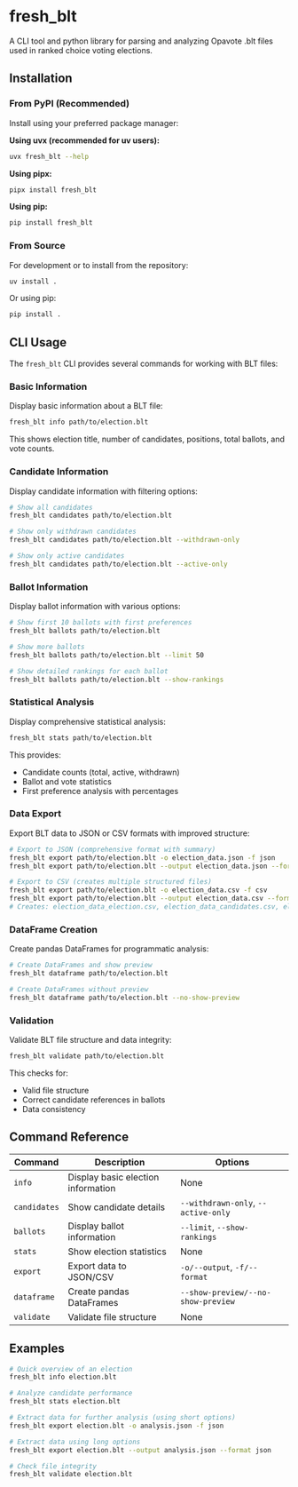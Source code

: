 # fresh_blt

A CLI tool and python library for parsing and analyzing Opavote .blt files used in ranked choice voting elections.

## Installation

### From PyPI (Recommended)

Install using your preferred package manager:

**Using uvx (recommended for uv users):**
```bash
uvx fresh_blt --help
```

**Using pipx:**
```bash
pipx install fresh_blt
```

**Using pip:**
```bash
pip install fresh_blt
```

### From Source

For development or to install from the repository:

```bash
uv install .
```

Or using pip:
```bash
pip install .
```

## CLI Usage

The `fresh_blt` CLI provides several commands for working with BLT files:

### Basic Information

Display basic information about a BLT file:

```bash
fresh_blt info path/to/election.blt
```

This shows election title, number of candidates, positions, total ballots, and vote counts.

### Candidate Information

Display candidate information with filtering options:

```bash
# Show all candidates
fresh_blt candidates path/to/election.blt

# Show only withdrawn candidates
fresh_blt candidates path/to/election.blt --withdrawn-only

# Show only active candidates
fresh_blt candidates path/to/election.blt --active-only
```

### Ballot Information

Display ballot information with various options:

```bash
# Show first 10 ballots with first preferences
fresh_blt ballots path/to/election.blt

# Show more ballots
fresh_blt ballots path/to/election.blt --limit 50

# Show detailed rankings for each ballot
fresh_blt ballots path/to/election.blt --show-rankings
```

### Statistical Analysis

Display comprehensive statistical analysis:

```bash
fresh_blt stats path/to/election.blt
```

This provides:
- Candidate counts (total, active, withdrawn)
- Ballot and vote statistics
- First preference analysis with percentages

### Data Export

Export BLT data to JSON or CSV formats with improved structure:

```bash
# Export to JSON (comprehensive format with summary)
fresh_blt export path/to/election.blt -o election_data.json -f json
fresh_blt export path/to/election.blt --output election_data.json --format json

# Export to CSV (creates multiple structured files)
fresh_blt export path/to/election.blt -o election_data.csv -f csv
fresh_blt export path/to/election.blt --output election_data.csv --format csv
# Creates: election_data_election.csv, election_data_candidates.csv, election_data_ballots.csv
```

### DataFrame Creation

Create pandas DataFrames for programmatic analysis:

```bash
# Create DataFrames and show preview
fresh_blt dataframe path/to/election.blt

# Create DataFrames without preview
fresh_blt dataframe path/to/election.blt --no-show-preview
```

### Validation

Validate BLT file structure and data integrity:

```bash
fresh_blt validate path/to/election.blt
```

This checks for:
- Valid file structure
- Correct candidate references in ballots
- Data consistency

## Command Reference

| Command | Description | Options |
|---------|-------------|---------|
| `info` | Display basic election information | None |
| `candidates` | Show candidate details | `--withdrawn-only`, `--active-only` |
| `ballots` | Display ballot information | `--limit`, `--show-rankings` |
| `stats` | Show election statistics | None |
| `export` | Export data to JSON/CSV | `-o/--output`, `-f/--format` |
| `dataframe` | Create pandas DataFrames | `--show-preview/--no-show-preview` |
| `validate` | Validate file structure | None |

## Examples

```bash
# Quick overview of an election
fresh_blt info election.blt

# Analyze candidate performance
fresh_blt stats election.blt

# Extract data for further analysis (using short options)
fresh_blt export election.blt -o analysis.json -f json

# Extract data using long options
fresh_blt export election.blt --output analysis.json --format json

# Check file integrity
fresh_blt validate election.blt
```
